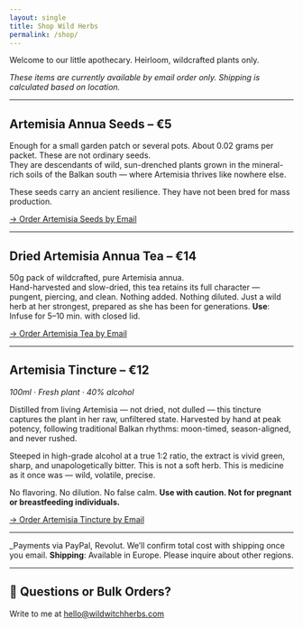```yaml
---
layout: single
title: Shop Wild Herbs
permalink: /shop/
---
```


Welcome to our little apothecary. Heirloom, wildcrafted plants only. 

*These items are currently available by email order only. Shipping is calculated based on location.*

---

##  Artemisia Annua Seeds – €5  
Enough for a small garden patch or several pots. 
About 0.02 grams per packet.
These are not ordinary seeds.  
They are descendants of wild, sun-drenched plants grown in the mineral-rich soils of the Balkan south — where Artemisia thrives like nowhere else.

These seeds carry an ancient resilience. They have not been bred for mass production. 


[→ Order Artemisia Seeds by Email](mailto:info@wildwitchherbs.com?subject=Order%20Request%20-%20Artemisia%20Seeds&body=Hi%20Wild%20Witch%20Herbs%2C%0A%0AI'd%20like%20to%20order%20the%20Artemisia%20annua%20Seeds.%0A%0AMy%20name%3A%0AMy%20shipping%20address%3A%0APreferred%20payment%20method%20(PayPal%2C%20Revolut)%3A%0A%0AThank%20you.)

---

##  Dried Artemisia Annua Tea – €14  
50g pack of wildcrafted, pure Artemisia annua.  
Hand-harvested and slow-dried, this tea retains its full character — pungent, piercing, and clean. Nothing added. Nothing diluted. Just a wild herb at her strongest, prepared as she has been for generations. 
**Use**: Infuse for 5–10 min. with closed lid.


[→ Order Artemisia Tea by Email](mailto:info@wildwitchherbs.com?subject=Order%20Request%20-%20Artemisia%20Tea&body=Hi%20Wild%20Witch%20Herbs%2C%0A%0AI'd%20like%20to%20order%20the%20Artemisia%20annua%20Tea.%0A%0AMy%20name%3A%0AMy%20shipping%20address%3A%0APreferred%20payment%20method%20(PayPal%2C%20Revolut)%3A%0A%0AThank%20you.)

---

##  Artemisia Tincture – €12  
*100ml · Fresh plant · 40% alcohol*

Distilled from living Artemisia — not dried, not dulled — this tincture captures the plant in her raw, unfiltered state. Harvested by hand at peak potency, following traditional Balkan rhythms: moon-timed, season-aligned, and never rushed.

Steeped in high-grade alcohol at a true 1:2 ratio, the extract is vivid green, sharp, and unapologetically bitter. This is not a soft herb. This is medicine as it once was — wild, volatile, precise.

No flavoring. No dilution. No false calm.
**Use with caution. Not for pregnant or breastfeeding individuals.**  


[→ Order Artemisia Tincture by Email](mailto:info@wildwitchherbs.com?subject=Order%20Request%20-%20Artemisia%20Tincture&body=Hi%20Wild%20Witch%20Herbs%2C%0A%0AI'd%20like%20to%20order%20the%20Artemisia%20annua%20Tincture.%0A%0AMy%20name%3A%0AMy%20shipping%20address%3A%0APreferred%20payment%20method%20(PayPal%2C%20Revolut)%3A%0A%0AThank%20you.)

---

_Payments via PayPal, Revolut. 
We’ll confirm total cost with shipping once you email.
**Shipping**: Available in Europe. Please inquire about other regions. 

---

## 💌 Questions or Bulk Orders?  
Write to me at [hello@wildwitchherbs.com](mailto:info@wildwitchherbs.com)


